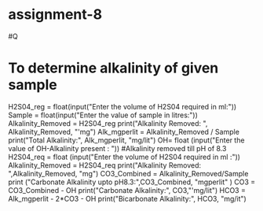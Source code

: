 # assignment-8
#Q
# To determine alkalinity of given sample
H2S04_reg = float(input("Enter the volume of H2S04 required in ml:"))
Sample = float(input("Enter the value of sample in litres:"))
Alkalinity_Removed = H2S04_reg
print("Alkalinity Removed: ", Alkalinity_Removed, "'mg")
Alk_mgperlit = Alkalinity_Removed / Sample
print("Total Alkalinity:", Alk_mgperlit, "mg/lit")
OH= float (input("Enter the value of OH-Alkalinity present : "))
#Alkalinity removed till pH of 8.3
H2S04_req = float (input("Enter the volume of H2S04 required in ml :"))
Alkalinity_Removed = H2S04_req
print("Alkalinity Removed: ",Alkalinity_Removed, "mg")
CO3_Combined = Alkalinity_Removed/Sample
print ("Carbonate Alkalinity upto pH8.3:",CO3_Combined, "mgperlit" )
CO3 = CO3_Combined - OH
print("Carbonate Alkalinity:", CO3,"'mg/lit")
HCO3 = Alk_mgperlit - 2*CO3 - OH
print("Bicarbonate Alkalinity:", HCO3, "mg/it")
